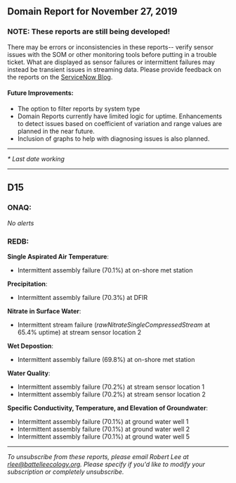 ## Domain Report for November 27, 2019


### NOTE: These reports are still being developed!
There may be errors or inconsistencies in these reports-- verify sensor issues with the SOM or other monitoring tools before putting in a trouble ticket. What are displayed as sensor failures or intermittent failures may instead be transient issues in streaming data.
Please provide feedback on the reports on the [ServiceNow Blog](https://neon.service-now.com/community?id=community_blog&sys_id=9b4fbe8adbed734017ecf9041d9619be).

#### Future Improvements: 
 - The option to filter reports by system type 
 - Domain Reports currently have limited logic for uptime. Enhancements to detect issues based on coefficient of variation and range values are planned in the near future.
 - Inclusion of graphs to help with diagnosing issues is also planned.

***

_* Last date working_

***
## D15

### ONAQ:

_No alerts_

### REDB:

**Single Aspirated Air Temperature**:
 - Intermittent assembly failure (70.1%) at on-shore met station

**Precipitation**:
 - Intermittent assembly failure (70.3%) at DFIR

**Nitrate in Surface Water**:
 - Intermittent stream failure (_rawNitrateSingleCompressedStream_ at 65.4% uptime) at stream sensor location 2

**Wet Depostion**:
 - Intermittent assembly failure (69.8%) at on-shore met station

**Water Quality**:
 - Intermittent assembly failure (70.2%) at stream sensor location 1
 - Intermittent assembly failure (70.2%) at stream sensor location 2

**Specific Conductivity, Temperature, and Elevation of Groundwater**:
 - Intermittent assembly failure (70.1%) at ground water well 1
 - Intermittent assembly failure (70.1%) at ground water well 2
 - Intermittent assembly failure (70.1%) at ground water well 5

***

_To unsubscribe from these reports, please email Robert Lee at rlee@battelleecology.org. Please specify if you'd like to modify your subscription or completely unsubscribe._
